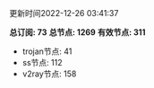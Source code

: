 更新时间2022-12-26 03:41:37

**总订阅: 73**
**总节点: 1269**
**有效节点: 311**
- trojan节点: 41
- ss节点: 112
- v2ray节点: 158
